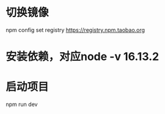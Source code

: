 # 切换镜像
npm config set registry https://registry.npm.taobao.org

# 安装依赖，对应node -v 16.13.2

# 启动项目
npm run dev
